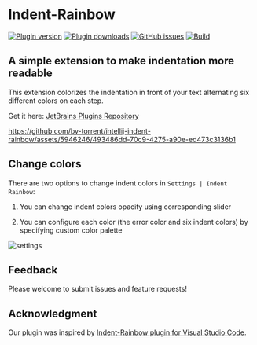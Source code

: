 # Indent-Rainbow

[![Plugin version](https://img.shields.io/jetbrains/plugin/v/13308-indent-rainbow.svg)](https://plugins.jetbrains.com/plugin/13308-indent-rainbow)
[![Plugin downloads](https://img.shields.io/jetbrains/plugin/d/13308-indent-rainbow.svg)](https://plugins.jetbrains.com/plugin/13308-indent-rainbow)
[![GitHub issues](https://img.shields.io/github/issues/dima74/intellij-indent-rainbow)](https://github.com/dima74/intellij-indent-rainbow/issues)
[![Build](https://github.com/dima74/intellij-indent-rainbow/actions/workflows/build.yml/badge.svg)](https://github.com/dima74/intellij-indent-rainbow/actions/workflows/build.yml)

## A simple extension to make indentation more readable

This extension colorizes the indentation in front of your text alternating six different colors on each step.

Get it here: [JetBrains Plugins Repository](https://plugins.jetbrains.com/plugin/13308-indent-rainbow)

https://github.com/bv-torrent/intellij-indent-rainbow/assets/5946246/493486dd-70c9-4275-a90e-ed473c3136b1

## Change colors
There are two options to change indent colors in `Settings | Indent Rainbow`:

1. You can change indent colors opacity using corresponding slider

2. You can configure each color (the error color and six indent colors) by specifying custom color palette

![settings](https://github.com/bv-torrent/intellij-indent-rainbow/assets/5946246/801a8ab4-5a2b-4525-b4d6-114845397953)

## Feedback
Please welcome to submit issues and feature requests!

## Acknowledgment
Our plugin was inspired by [Indent-Rainbow plugin for Visual Studio Code](https://github.com/oderwat/vscode-indent-rainbow).
